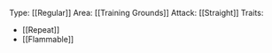 Type: [[Regular]]
Area: [[Training Grounds]]
Attack: [[Straight]]
Traits:
- [[Repeat]]
- [[Flammable]]